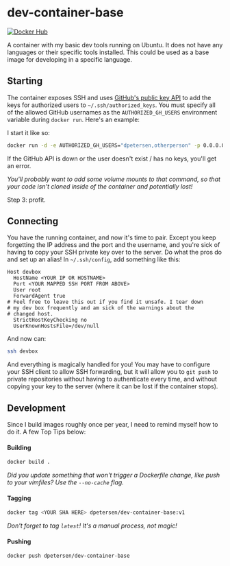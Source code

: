 # dev-container-base

[![Docker Hub](https://img.shields.io/badge/docker-ready-blue.svg)](https://registry.hub.docker.com/u/dpetersen/dev-container-base/)

A container with my basic dev tools running on Ubuntu. It does not have any languages or their specific tools installed. This could be used as a base image for developing in a specific language.

## Starting

The container exposes SSH and uses [GitHub's public key API](https://developer.github.com/v3/users/keys/) to add the keys for authorized users to `~/.ssh/authorized_keys`. You must specify all of the allowed GitHub usernames as the `AUTHORIZED_GH_USERS` environment variable during `docker run`. Here's an example:

I start it like so:
```bash
docker run -d -e AUTHORIZED_GH_USERS="dpetersen,otherperson" -p 0.0.0.0:12345:22 dpetersen/dev-container-base:latest
```

If the GitHub API is down or the user doesn't exist / has no keys, you'll get an error.

*You'll probably want to add some volume mounts to that command, so that your code isn't cloned inside of the container and potentially lost!*

Step 3: profit.

## Connecting

You have the running container, and now it's time to pair. Except you keep forgetting the IP address and the port and the username, and you're sick of having to copy your SSH private key over to the server. Do what the pros do and set up an alias! In `~/.ssh/config`, add something like this:

```
Host devbox
  HostName <YOUR IP OR HOSTNAME>
  Port <YOUR MAPPED SSH PORT FROM ABOVE>
  User root
  ForwardAgent true
# Feel free to leave this out if you find it unsafe. I tear down
# my dev box frequently and am sick of the warnings about the 
# changed host.
  StrictHostKeyChecking no
  UserKnownHostsFile=/dev/null
```

And now can:

```bash
ssh devbox
```

And everything is magically handled for you! You may have to configure your SSH client to allow SSH forwarding, but it will allow you to `git push` to private repositories without having to authenticate every time, and without copying your key to the server (where it can be lost if the container stops).

## Development

Since I build images roughly once per year, I need to remind myself how to do it. A few Top Tips below:

#### Building

```bash
docker build .
```
*Did you update something that won't trigger a Dockerfile change, like push to your vimfiles? Use the `--no-cache` flag.*

#### Tagging

```bash
docker tag <YOUR SHA HERE> dpetersen/dev-container-base:v1
```

*Don't forget to tag `latest`! It's a manual process, not magic!*

#### Pushing

```bash
docker push dpetersen/dev-container-base
```
